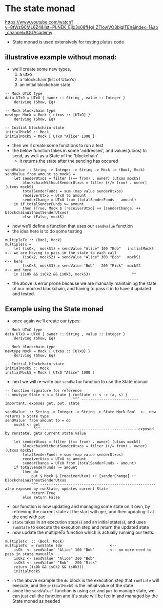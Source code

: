 # The state monad
https://www.youtube.com/watch?v=8tWzG0ML6Z4&list=PLNEK_Ejlx3x08fHgl_ZTlowVO8bjqITEh&index=1&ab_channel=IOGAcademy

- State monad is used extensively for testing plutus code

## illustrative example without monad:

- we'll create some new types, 
    1. a utxo 
    2. a 'blockchain'(list of Utxo's)
    3. an initial blockchain state

```
-- Mock UTxO type
data UTxO = UTxO { owner :: String , value :: Integer }
    deriving (Show, Eq)

-- Mock blockchain type
newtype Mock = Mock { utxos :: [UTxO] }
    deriving (Show, Eq)

-- Initial blockchain state
initialMockS :: Mock
initialMockS = Mock [ UTxO "Alice" 1000 ]
```
- then we'll create some functions to run a test 
- the below function takes in some 'addresses', and values(utxos) to send, as well as a State of the 'blockchain'
    - it returns the state after the sending has occured

```
sendValue :: String -> Integer -> String -> Mock -> (Bool, Mock)
sendValue from amount to mockS =
    let senderUtxos = filter ((== from) . owner) (utxos mockS)
        blockchainWithoutSenderUtxos = filter ((/= from) . owner) (utxos mockS)
        totalSenderFunds = sum (map value senderUtxos)
        receiverUtxo = UTxO to amount
        senderChange = UTxO from (totalSenderFunds - amount)
    in if totalSenderFunds >= amount
        then (True, Mock $ [receiverUtxo] ++ [senderChange] ++ blockchainWithoutSenderUtxos)
        else (False, mockS)
```

- now we'll define a function that uses our `sendvalue` function
- the idea here is to do some testing
```
multipleTx :: (Bool, Mock)
multipleTx =
    let (isOk,  mockS1) = sendValue "Alice" 100 "Bob"   initialMockS  <-- we are having to pass in the state to each call
        (isOk2, mockS2) = sendValue "Alice" 300 "Bob"   mockS1        <-- here
        (isOk3, mockS3) = sendValue "Bob"   200 "Rick"  mockS2        <-- and here 
    in (isOk && isOk2 && isOk3, mockS3)                   ^^
```
- the above is error prone because we are manually maintaining the state of our mocked blockchain, and having to pass it in to have it updated and tested.

## Example using the State monad

- once again we'll create our types:
```
-- Mock UTxO type
data UTxO = UTxO { owner :: String , value :: Integer }
    deriving (Show, Eq)

-- Mock blockchain type
newtype Mock = Mock { utxos :: [UTxO] }
    deriving (Show, Eq)

-- Initial blockchain state
initialMockS :: Mock
initialMockS = Mock [ UTxO "Alice" 1000 ]
```
- next we will re-write our `sendValue` function to use the State monad
```
-- function signature for reference
-- newtype State s a = State { runState :: s -> (a, s) }
                               ^^^ --------------------------important, exposes get, put, state

sendValue' :: String -> Integer -> String -> State Mock Bool  <-- now returns a State type
sendValue' from amount to = do
    mockS <- get                 
             ^^^-------------------------------------------- exposed by runstate, gets current state value

    let senderUtxos = filter ((== from) . owner) (utxos mockS)
        blockchainWithoutSenderUtxos = filter ((/= from) . owner) (utxos mockS)
        totalSenderFunds = sum (map value senderUtxos)
        receiverUtxo = UTxO to amount
        senderChange = UTxO from (totalSenderFunds - amount)
    if totalSenderFunds >= amount
        then do
            put $ Mock $ [receiverUtxo] ++ [senderChange] ++ blockchainWithoutSenderUtxos
            ^^^ ----------------------------------------------------- also exposed by runState, updates current State
            return True
        else return False
```
- our function is now updating and managing some state on it own, by retrieving the current state at the start with `get`, and then updating it at the end with `put`
- `State` takes in an execution step(`s`) and an initial state(`a`), and uses `runState` to execute the execution step and return the updated state
- now update the multipleTx function which is actually running our tests:
```
multipleTx' :: (Bool, Mock)
multipleTx' = runState (do                      <-- 
    isOk  <- sendValue' "Alice" 100 "Bob"       <-- no more need to pass in state manually
    isOk2 <- sendValue' "Alice" 300 "Bob"
    isOk3 <- sendValue' "Bob"   200 "Rick"
    return (isOk && isOk2 && isOk3))
    initialMockS

```
- in the above example the `do` block is the execution step that `runState` will execute, and the `initialMockS` is the initial value of the state
- since the `sendValue'` function is using `get` and `put` to manage state, we can just call the function and it's state will be fed in and managed by the State monad as needed